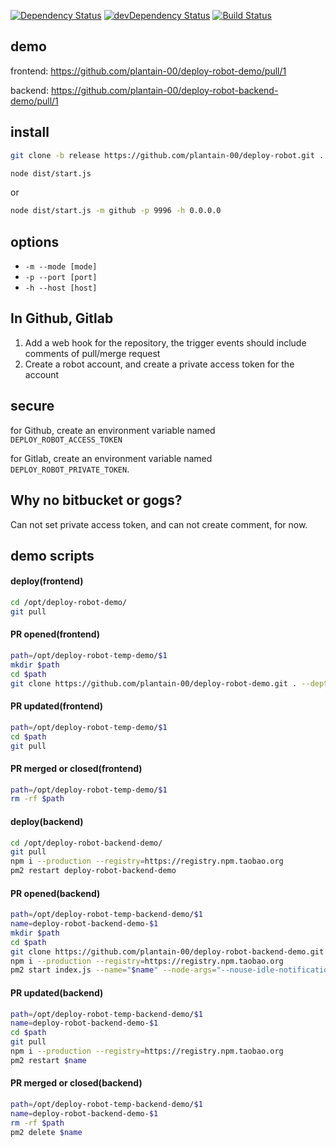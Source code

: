 [![Dependency Status](https://david-dm.org/plantain-00/deploy-robot.svg)](https://david-dm.org/plantain-00/deploy-robot)
[![devDependency Status](https://david-dm.org/plantain-00/deploy-robot/dev-status.svg)](https://david-dm.org/plantain-00/deploy-robot#info=devDependencies)
[![Build Status](https://travis-ci.org/plantain-00/deploy-robot.svg?branch=master)](https://travis-ci.org/plantain-00/deploy-robot)

## demo

frontend: https://github.com/plantain-00/deploy-robot-demo/pull/1

backend: https://github.com/plantain-00/deploy-robot-backend-demo/pull/1

## install

```bash
git clone -b release https://github.com/plantain-00/deploy-robot.git . --depth=1 && npm i --production
```

```bash
node dist/start.js
```

or

```bash
node dist/start.js -m github -p 9996 -h 0.0.0.0
```

## options

+ `-m --mode [mode]`
+ `-p --port [port]`
+ `-h --host [host]`

## In Github, Gitlab

1. Add a web hook for the repository, the trigger events should include comments of pull/merge request
2. Create a robot account, and create a private access token for the account

## secure

for Github, create an environment variable named `DEPLOY_ROBOT_ACCESS_TOKEN`

for Gitlab, create an environment variable named `DEPLOY_ROBOT_PRIVATE_TOKEN`.

## Why no bitbucket or gogs?

Can not set private access token, and can not create comment, for now.

## demo scripts

#### deploy(frontend)

```bash
cd /opt/deploy-robot-demo/
git pull
```

#### PR opened(frontend)

```bash
path=/opt/deploy-robot-temp-demo/$1
mkdir $path
cd $path
git clone https://github.com/plantain-00/deploy-robot-demo.git . --depth=1 -b $2
```

#### PR updated(frontend)

```bash
path=/opt/deploy-robot-temp-demo/$1
cd $path
git pull
```

#### PR merged or closed(frontend)

```bash
path=/opt/deploy-robot-temp-demo/$1
rm -rf $path
```

#### deploy(backend)

```bash
cd /opt/deploy-robot-backend-demo/
git pull
npm i --production --registry=https://registry.npm.taobao.org
pm2 restart deploy-robot-backend-demo
```

#### PR opened(backend)

```bash
path=/opt/deploy-robot-temp-backend-demo/$1
name=deploy-robot-backend-demo-$1
mkdir $path
cd $path
git clone https://github.com/plantain-00/deploy-robot-backend-demo.git . --depth=1 -b $2
npm i --production --registry=https://registry.npm.taobao.org
pm2 start index.js --name="$name" --node-args="--nouse-idle-notification --expose-gc --max-old-space-size=8192" -- -p $1
```

#### PR updated(backend)

```bash
path=/opt/deploy-robot-temp-backend-demo/$1
name=deploy-robot-backend-demo-$1
cd $path
git pull
npm i --production --registry=https://registry.npm.taobao.org
pm2 restart $name
```

#### PR merged or closed(backend)

```bash
path=/opt/deploy-robot-temp-backend-demo/$1
name=deploy-robot-backend-demo-$1
rm -rf $path
pm2 delete $name
```
